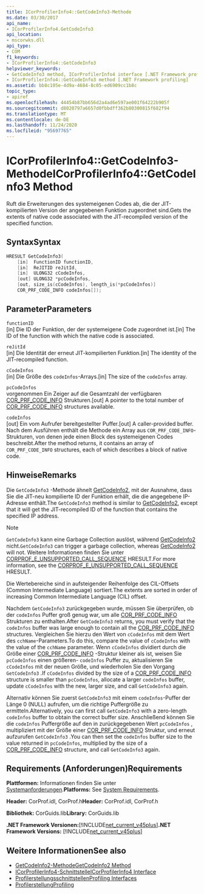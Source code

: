 ```yaml
---
title: ICorProfilerInfo4::GetCodeInfo3-Methode
ms.date: 03/30/2017
api_name:
- ICorProfilerInfo4.GetCodeInfo3
api_location:
- mscorwks.dll
api_type:
- COM
f1_keywords:
- ICorProfilerInfo4::GetCodeInfo3
helpviewer_keywords:
- GetCodeInfo3 method, ICorProfilerInfo4 interface [.NET Framework profiling]
- ICorProfilerInfo4::GetCodeInfo3 method [.NET Framework profiling]
ms.assetid: bb8c105e-4d9a-4684-8c05-ed6909cc1b8c
topic_type:
- apiref
ms.openlocfilehash: 44454b87bb656d2a4ad6e597ae001f64222b905f
ms.sourcegitcommit: d8020797a6657d0fbbdff362b80300815f682f94
ms.translationtype: MT
ms.contentlocale: de-DE
ms.lasthandoff: 11/24/2020
ms.locfileid: "95697765"
---
```

# <a name="icorprofilerinfo4getcodeinfo3-method"></a><span data-ttu-id="62df0-102">ICorProfilerInfo4::GetCodeInfo3-Methode</span><span class="sxs-lookup"><span data-stu-id="62df0-102">ICorProfilerInfo4::GetCodeInfo3 Method</span></span>

<span data-ttu-id="62df0-103">Ruft die Erweiterungen des systemeigenen Codes ab, die der JIT-kompilierten Version der angegebenen Funktion zugeordnet sind.</span><span class="sxs-lookup"><span data-stu-id="62df0-103">Gets the extents of native code associated with the JIT-recompiled version of the specified function.</span></span>  
  
## <a name="syntax"></a><span data-ttu-id="62df0-104">Syntax</span><span class="sxs-lookup"><span data-stu-id="62df0-104">Syntax</span></span>  
  
```cpp  
HRESULT GetCodeInfo3(  
    [in]  FunctionID functionID,  
    [in]  ReJITID reJitId,  
    [in]  ULONG32 cCodeInfos,  
    [out] ULONG32 *pcCodeInfos,  
    [out, size_is(cCodeInfos), length_is(*pcCodeInfos)]  
    COR_PRF_CODE_INFO codeInfos[]);  
```  
  
## <a name="parameters"></a><span data-ttu-id="62df0-105">Parameter</span><span class="sxs-lookup"><span data-stu-id="62df0-105">Parameters</span></span>  

 `functionID`  
 <span data-ttu-id="62df0-106">[in] Die ID der Funktion, der der systemeigene Code zugeordnet ist.</span><span class="sxs-lookup"><span data-stu-id="62df0-106">[in] The ID of the function with which the native code is associated.</span></span>  
  
 `reJitId`  
 <span data-ttu-id="62df0-107">[in] Die Identität der erneut JIT-kompilierten Funktion.</span><span class="sxs-lookup"><span data-stu-id="62df0-107">[in] The identity of the JIT-recompiled function.</span></span>  
  
 `cCodeInfos`  
 <span data-ttu-id="62df0-108">[in] Die Größe des `codeInfos`-Arrays.</span><span class="sxs-lookup"><span data-stu-id="62df0-108">[in] The size of the `codeInfos` array.</span></span>  
  
 `pcCodeInfos`  
 <span data-ttu-id="62df0-109">vorgenommen Ein Zeiger auf die Gesamtzahl der verfügbaren [COR_PRF_CODE_INFO](cor-prf-code-info-structure.md) Strukturen.</span><span class="sxs-lookup"><span data-stu-id="62df0-109">[out] A pointer to the total number of [COR_PRF_CODE_INFO](cor-prf-code-info-structure.md) structures available.</span></span>  
  
 `codeInfos`  
 <span data-ttu-id="62df0-110">[out] Ein vom Aufrufer bereitgestellter Puffer.</span><span class="sxs-lookup"><span data-stu-id="62df0-110">[out] A caller-provided buffer.</span></span> <span data-ttu-id="62df0-111">Nach dem Ausführen enthält die Methode ein Array aus `COR_PRF_CODE_INFO`-Strukturen, von denen jede einen Block des systemeigenen Codes beschreibt.</span><span class="sxs-lookup"><span data-stu-id="62df0-111">After the method returns, it contains an array of `COR_PRF_CODE_INFO` structures, each of which describes a block of native code.</span></span>  
  
## <a name="remarks"></a><span data-ttu-id="62df0-112">Hinweise</span><span class="sxs-lookup"><span data-stu-id="62df0-112">Remarks</span></span>  

 <span data-ttu-id="62df0-113">Die `GetCodeInfo3` -Methode ähnelt [GetCodeInfo2](icorprofilerinfo2-getcodeinfo2-method.md), mit der Ausnahme, dass Sie die JIT-neu kompilierte ID der Funktion erhält, die die angegebene IP-Adresse enthält.</span><span class="sxs-lookup"><span data-stu-id="62df0-113">The `GetCodeInfo3` method is similar to [GetCodeInfo2](icorprofilerinfo2-getcodeinfo2-method.md), except that it will get the JIT-recompiled ID of the function that contains the specified IP address.</span></span>  
  
> [!NOTE]
> <span data-ttu-id="62df0-114">`GetCodeInfo3` kann eine Garbage Collection auslöst, während [GetCodeInfo2](icorprofilerinfo2-getcodeinfo2-method.md) nicht.</span><span class="sxs-lookup"><span data-stu-id="62df0-114">`GetCodeInfo3` can trigger a garbage collection, whereas [GetCodeInfo2](icorprofilerinfo2-getcodeinfo2-method.md) will not.</span></span> <span data-ttu-id="62df0-115">Weitere Informationen finden Sie unter [CORPROF_E_UNSUPPORTED_CALL_SEQUENCE](corprof-e-unsupported-call-sequence-hresult.md) HRESULT.</span><span class="sxs-lookup"><span data-stu-id="62df0-115">For more information, see the [CORPROF_E_UNSUPPORTED_CALL_SEQUENCE](corprof-e-unsupported-call-sequence-hresult.md) HRESULT.</span></span>  
  
 <span data-ttu-id="62df0-116">Die Wertebereiche sind in aufsteigender Reihenfolge des CIL-Offsets (Common Intermediate Language) sortiert.</span><span class="sxs-lookup"><span data-stu-id="62df0-116">The extents are sorted in order of increasing Common Intermediate Language (CIL) offset.</span></span>  
  
 <span data-ttu-id="62df0-117">Nachdem `GetCodeInfo3` zurückgegeben wurde, müssen Sie überprüfen, ob der `codeInfos` Puffer groß genug war, um alle [COR_PRF_CODE_INFO](cor-prf-code-info-structure.md) Strukturen zu enthalten.</span><span class="sxs-lookup"><span data-stu-id="62df0-117">After `GetCodeInfo3` returns, you must verify that the `codeInfos` buffer was large enough to contain all the [COR_PRF_CODE_INFO](cor-prf-code-info-structure.md) structures.</span></span> <span data-ttu-id="62df0-118">Vergleichen Sie hierzu den Wert von `cCodeInfos` mit dem Wert des `cchName`-Parameters.</span><span class="sxs-lookup"><span data-stu-id="62df0-118">To do this, compare the value of `cCodeInfos` with the value of the `cchName` parameter.</span></span> <span data-ttu-id="62df0-119">Wenn `cCodeInfos` dividiert durch die Größe einer [COR_PRF_CODE_INFO](cor-prf-code-info-structure.md) -Struktur kleiner als ist, weisen Sie `pcCodeInfos` einen größeren- `codeInfos` Puffer zu, aktualisieren Sie `cCodeInfos` mit der neuen Größe, und wiederholen Sie den Vorgang `GetCodeInfo3` .</span><span class="sxs-lookup"><span data-stu-id="62df0-119">If `cCodeInfos` divided by the size of a [COR_PRF_CODE_INFO](cor-prf-code-info-structure.md) structure is smaller than `pcCodeInfos`, allocate a larger `codeInfos` buffer, update `cCodeInfos` with the new, larger size, and call `GetCodeInfo3` again.</span></span>  
  
 <span data-ttu-id="62df0-120">Alternativ können Sie zuerst `GetCodeInfo3` mit einem `codeInfos`-Puffer der Länge 0 (NULL) aufrufen, um die richtige Puffergröße zu ermitteln.</span><span class="sxs-lookup"><span data-stu-id="62df0-120">Alternatively, you can first call `GetCodeInfo3` with a zero-length `codeInfos` buffer to obtain the correct buffer size.</span></span> <span data-ttu-id="62df0-121">Anschließend können Sie die `codeInfos` Puffergröße auf den in zurückgegebenen Wert `pcCodeInfos` , multipliziert mit der Größe einer [COR_PRF_CODE_INFO](cor-prf-code-info-structure.md) Struktur, und erneut aufzurufen `GetCodeInfo3` .</span><span class="sxs-lookup"><span data-stu-id="62df0-121">You can then set the `codeInfos` buffer size to the value returned in `pcCodeInfos`, multiplied by the size of a [COR_PRF_CODE_INFO](cor-prf-code-info-structure.md) structure, and call `GetCodeInfo3` again.</span></span>  
  
## <a name="requirements"></a><span data-ttu-id="62df0-122">Requirements (Anforderungen)</span><span class="sxs-lookup"><span data-stu-id="62df0-122">Requirements</span></span>  

 <span data-ttu-id="62df0-123">**Plattformen:** Informationen finden Sie unter [Systemanforderungen](../../get-started/system-requirements.md).</span><span class="sxs-lookup"><span data-stu-id="62df0-123">**Platforms:** See [System Requirements](../../get-started/system-requirements.md).</span></span>  
  
 <span data-ttu-id="62df0-124">**Header:** CorProf.idl, CorProf.h</span><span class="sxs-lookup"><span data-stu-id="62df0-124">**Header:** CorProf.idl, CorProf.h</span></span>  
  
 <span data-ttu-id="62df0-125">**Bibliothek:** CorGuids.lib</span><span class="sxs-lookup"><span data-stu-id="62df0-125">**Library:** CorGuids.lib</span></span>  
  
 <span data-ttu-id="62df0-126">**.NET Framework Versionen:**[!INCLUDE[net_current_v45plus](../../../../includes/net-current-v45plus-md.md)]</span><span class="sxs-lookup"><span data-stu-id="62df0-126">**.NET Framework Versions:** [!INCLUDE[net_current_v45plus](../../../../includes/net-current-v45plus-md.md)]</span></span>  
  
## <a name="see-also"></a><span data-ttu-id="62df0-127">Weitere Informationen</span><span class="sxs-lookup"><span data-stu-id="62df0-127">See also</span></span>

- [<span data-ttu-id="62df0-128">GetCodeInfo2-Methode</span><span class="sxs-lookup"><span data-stu-id="62df0-128">GetCodeInfo2 Method</span></span>](icorprofilerinfo2-getcodeinfo2-method.md)
- [<span data-ttu-id="62df0-129">ICorProfilerInfo4-Schnittstelle</span><span class="sxs-lookup"><span data-stu-id="62df0-129">ICorProfilerInfo4 Interface</span></span>](icorprofilerinfo4-interface.md)
- [<span data-ttu-id="62df0-130">Profilerstellungsschnittstellen</span><span class="sxs-lookup"><span data-stu-id="62df0-130">Profiling Interfaces</span></span>](profiling-interfaces.md)
- [<span data-ttu-id="62df0-131">Profilerstellung</span><span class="sxs-lookup"><span data-stu-id="62df0-131">Profiling</span></span>](index.md)
